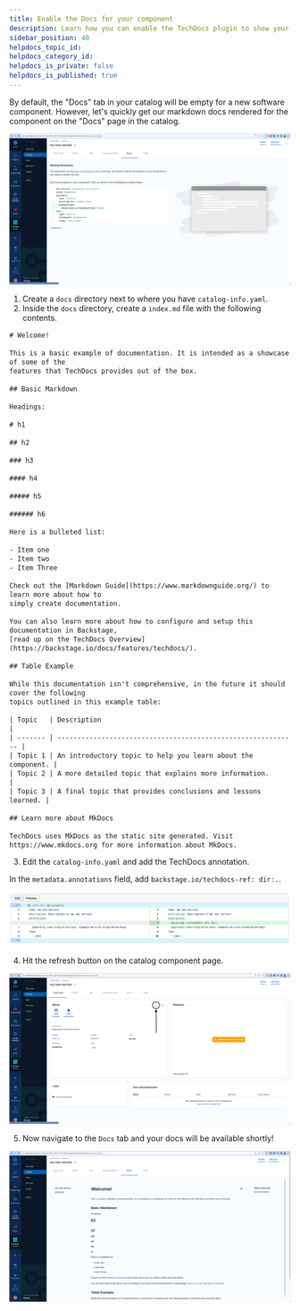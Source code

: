 ```yaml
---
title: Enable the Docs for your component
description: Learn how you can enable the TechDocs plugin to show your markdown docs under the "Docs" tab on the catalog page
sidebar_position: 40
helpdocs_topic_id:
helpdocs_category_id:
helpdocs_is_private: false
helpdocs_is_published: true
---
```


By default, the "Docs" tab in your catalog will be empty for a new software component. However, let's quickly get our markdown docs rendered for the component on the "Docs" page in the catalog.

![](static/docs-empty.png)

1. Create a `docs` directory next to where you have `catalog-info.yaml`.
2. Inside the `docs` directory, create a `index.md` file with the following contents.

```
# Welcome!

This is a basic example of documentation. It is intended as a showcase of some of the
features that TechDocs provides out of the box.

## Basic Markdown

Headings:

# h1

## h2

### h3

#### h4

##### h5

###### h6

Here is a bulleted list:

- Item one
- Item two
- Item Three

Check out the [Markdown Guide](https://www.markdownguide.org/) to learn more about how to
simply create documentation.

You can also learn more about how to configure and setup this documentation in Backstage,
[read up on the TechDocs Overview](https://backstage.io/docs/features/techdocs/).

## Table Example

While this documentation isn't comprehensive, in the future it should cover the following
topics outlined in this example table:

| Topic   | Description                                                  |
| ------- | ------------------------------------------------------------ |
| Topic 1 | An introductory topic to help you learn about the component. |
| Topic 2 | A more detailed topic that explains more information.        |
| Topic 3 | A final topic that provides conclusions and lessons learned. |

## Learn more about MkDocs

TechDocs uses MkDocs as the static site generated. Visit https://www.mkdocs.org for more information about MkDocs.
```

3. Edit the `catalog-info.yaml` and add the TechDocs annotation.

In the `metadata.annotations` field, add `backstage.io/techdocs-ref: dir:.`.

![](static/techdocs-ref.png)

4. Hit the refresh button on the catalog component page.

![](static/refresh-button.png)

5. Now navigate to the `Docs` tab and your docs will be available shortly!

![](static/docs-rendered.png)
